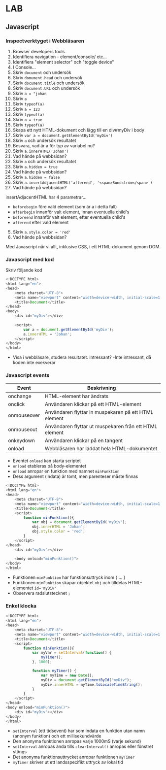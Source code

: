 # LAB

## Javascript

### Inspectverktyget i Webbläsaren

1. Browser developers tools
2. Identifiera navigation - element/console/ etc...
3. Identifiera "element selector" och "toggle device"
4. I Console...
5. Skriv ```document``` och undersök
6. Skriv ```domument.head``` och undersök
7. Skriv ```document.title``` och undersök
8. Skriv ```document.URL``` och undersök
9. Skriv ```a = "johan```
9. Skriv ```a```
9. Skriv ```typeof(a)```
9. Skriv ```a = 123```
9. Skriv ```typeof(a)```
9. Skriv ```a = true```
9. Skriv ```typeof(a)```
5. Skapa ett nytt HTML-dokument och lägg till en div#myDiv i body
6. Skriv ```var a = document.getElementById('myDiv')```
7. Skriv ```a``` och undersök resultatet
5. Besvara, vad är a för typ av variabel nu?
8. Skriv ```a.innerHTML('Johan')```
5. Vad hände på webbsidan?
7. Skriv ```a``` och undersök resultatet
5. Skriv ```a.hidden = true```
5. Vad hände på webbsidan?
5. Skriv ```a.hidden = false```
5. Skriv ```a.insertAdjacentHTML('afterend', '<span>Sundström</span>')```
5. Vad hände på webbsidan?

insertAdjacentHTML har 4 parametrar...
* ```beforebegin``` före vald element (som är a i detta fall)
* ```afterbegin``` innanför valt element, innan eventuella child's
* ```beforeend``` innanför valt element, efter eventuella child's
* ```afterend``` efter vald element

5. Skriv ```a.style.color = 'red'```
5. Vad hände på webbsidan?

Med Javascript når vi allt, inklusive CSS, i ett HTML-dokument genom DOM. 

### Javascript med kod

Skriv följande kod
```javascript
<!DOCTYPE html>
<html lang="en">
<head>
    <meta charset="UTF-8">
    <meta name="viewport" content="width=device-width, initial-scale=1.0">
    <title>Document</title>
</head>
<body>
    <div id="myDiv"></div>
    
    <script>
        var a = document.getElementById('myDiv');
        a.innerHTML = 'Johan';
    </script>    
</body>
</html>
```

* Visa i webbläsare, studera resultatet. Intressant?
-Inte intressant, då koden inte exekverar

### Javascript events

| Event | Beskrivning |
|---|---|
|onchange |	HTML-element har ändrats |
|onclick |	Användaren klickar på ett HTML-element |
|onmouseover |	Användaren flyttar in muspekaren på ett  HTML element |
|onmouseout |	Användaren flyttar ut muspekaren från ett  HTML element |
|onkeydown |	Användaren klickar på en tangent |
|onload |	Webbläsaren har laddat hela HTML-dokumentet |

* Eventet ```onload``` kan starta scriptet
* ```onload``` etableras på body-elementet
* ```onload``` anropar en funktion med namnet ```minFunktion```
* Dess argument (indata) är tomt, men parenteser måste finnas

```javascript
<!DOCTYPE html>
<html lang="en">
<head>
    <meta charset="UTF-8">
    <meta name="viewport" content="width=device-width, initial-scale=1.0">
    <title>Document</title>
    <script>
        function minFunktion(){
            var obj = document.getElementById('myDiv');
            obj.innerHTML = 'Johan';
            obj.style.color = 'red';
        }
    </script>
</head>
    <div id="myDiv"></div>
    
    <body onload="minFunktion()">
</body>
</html>
```

* Funktionen ```minFunktion``` har funktionsuttryck inom { ... }
* Funktionen ```minFunktion``` skapar objektet ```obj``` och tilldelas HTML-elementet ```id='myDiv'```
* Observera radslutstecknet ```;```

### Enkel klocka

```javascript
<!DOCTYPE html>
<html lang="en">
<head>
    <meta charset="UTF-8">
    <meta name="viewport" content="width=device-width, initial-scale=1.0">
    <title>Document</title>
    <script>
        function minFunktion(){
            var myVar = setInterval(function() {
                myTimer();
            }, 1000);

            function myTimer() {
                var myTime = new Date();
                myDiv = document.getElementById("myDiv");
                myDiv.innerHTML = myTime.toLocaleTimeString();
            }
        }
    </script>
</head>
<body onload="minFunktion()">
    <div id="myDiv"></div>
</body>
</html>
```

* ```setInterval``` (ett tidsevent) har som indata en funktion utan namn (anonym funktion) och ett millisekundvärde
* Den anonyma funktionen anropas varje 1000mS (varje sekund)
* ```setInterval``` anropas ända tills ```clearInterval()``` anropas eller fönstret stängs
* Det anonyma funktionsuttrycket anropar funktionen ```myTimer```
* ```myTimer``` skriver ut ett landsspecifikt uttryck av lokal tid
